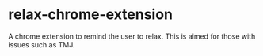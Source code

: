 # relax-chrome-extension

A chrome extension to remind the user to relax. This is aimed for those with issues such as TMJ.
